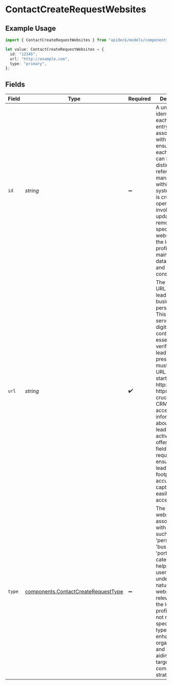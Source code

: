 # ContactCreateRequestWebsites

## Example Usage

```typescript
import { ContactCreateRequestWebsites } from "apideck/models/components";

let value: ContactCreateRequestWebsites = {
  id: "12345",
  url: "http://example.com",
  type: "primary",
};
```

## Fields

| Field                                                                                                                                                                                                                                                                                                                                                                                                                                                      | Type                                                                                                                                                                                                                                                                                                                                                                                                                                                       | Required                                                                                                                                                                                                                                                                                                                                                                                                                                                   | Description                                                                                                                                                                                                                                                                                                                                                                                                                                                | Example                                                                                                                                                                                                                                                                                                                                                                                                                                                    |
| ---------------------------------------------------------------------------------------------------------------------------------------------------------------------------------------------------------------------------------------------------------------------------------------------------------------------------------------------------------------------------------------------------------------------------------------------------------- | ---------------------------------------------------------------------------------------------------------------------------------------------------------------------------------------------------------------------------------------------------------------------------------------------------------------------------------------------------------------------------------------------------------------------------------------------------------- | ---------------------------------------------------------------------------------------------------------------------------------------------------------------------------------------------------------------------------------------------------------------------------------------------------------------------------------------------------------------------------------------------------------------------------------------------------------- | ---------------------------------------------------------------------------------------------------------------------------------------------------------------------------------------------------------------------------------------------------------------------------------------------------------------------------------------------------------------------------------------------------------------------------------------------------------- | ---------------------------------------------------------------------------------------------------------------------------------------------------------------------------------------------------------------------------------------------------------------------------------------------------------------------------------------------------------------------------------------------------------------------------------------------------------- |
| `id`                                                                                                                                                                                                                                                                                                                                                                                                                                                       | *string*                                                                                                                                                                                                                                                                                                                                                                                                                                                   | :heavy_minus_sign:                                                                                                                                                                                                                                                                                                                                                                                                                                         | A unique identifier for each website entry associated with the lead, ensuring that each website can be distinctly referenced and managed within the CRM system. This ID is crucial for operations that involve updating or removing specific websites from the lead's profile, maintaining data integrity and consistency.                                                                                                                                 | 12345                                                                                                                                                                                                                                                                                                                                                                                                                                                      |
| `url`                                                                                                                                                                                                                                                                                                                                                                                                                                                      | *string*                                                                                                                                                                                                                                                                                                                                                                                                                                                   | :heavy_check_mark:                                                                                                                                                                                                                                                                                                                                                                                                                                         | The website URL for the lead's business or personal site. This URL serves as a digital point of contact and is essential for verifying the lead's online presence. It must be a valid URL format, starting with http:// or https://, and is crucial for CRM users to access further information about the lead's activities or offerings. This field is required to ensure that the lead's digital footprint is accurately captured and easily accessible. | http://example.com                                                                                                                                                                                                                                                                                                                                                                                                                                         |
| `type`                                                                                                                                                                                                                                                                                                                                                                                                                                                     | [components.ContactCreateRequestType](../../models/components/contactcreaterequesttype.md)                                                                                                                                                                                                                                                                                                                                                                 | :heavy_minus_sign:                                                                                                                                                                                                                                                                                                                                                                                                                                         | The type of website associated with the lead, such as 'personal', 'business', or 'portfolio'. This categorization helps CRM users quickly understand the nature of the website and its relevance to the lead's profile. While not required, specifying the type can enhance data organization and retrieval, aiding in targeted communication strategies.                                                                                                  | primary                                                                                                                                                                                                                                                                                                                                                                                                                                                    |